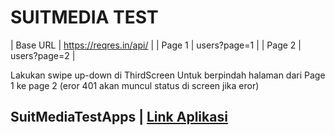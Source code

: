 <h1>
  SUITMEDIA TEST
</h1>

| Base URL        | https://reqres.in/api/    |
| Page 1          | users?page=1              |
| Page 2          | users?page=2              |
<p>
  Lakukan swipe up-down di ThirdScreen Untuk berpindah halaman dari Page 1 ke page 2
  (eror 401 akan muncul status di screen jika eror)
</p>

## SuitMediaTestApps   | [Link Aplikasi]( https://drive.google.com/file/d/1zaCsESSgYA2s02RffcBblUhVGXhWLmBi/view?usp=sharing )
